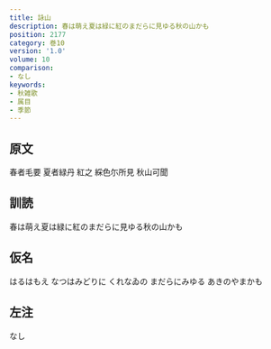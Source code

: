 ```yaml
---
title: 詠山
description: 春は萌え夏は緑に紅のまだらに見ゆる秋の山かも
position: 2177
category: 巻10
version: '1.0'
volume: 10
comparison:
- なし
keywords:
- 秋雑歌
- 属目
- 季節
---
```


## 原文

春者毛要 夏者緑丹 紅之 綵色尓所見 秋山可聞

## 訓読

春は萌え夏は緑に紅のまだらに見ゆる秋の山かも

## 仮名

はるはもえ なつはみどりに くれなゐの まだらにみゆる あきのやまかも

## 左注

なし
